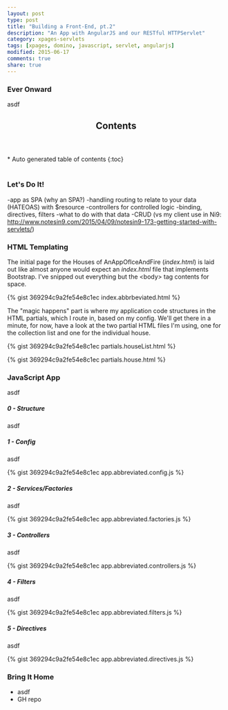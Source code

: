 ```yaml
---
layout: post
type: post
title: "Building a Front-End, pt.2"
description: "An App with AngularJS and our RESTful HTTPServlet"
category: xpages-servlets
tags: [xpages, domino, javascript, servlet, angularjs]
modified: 2015-06-17
comments: true
share: true
---
```


### Ever Onward
asdf

<!-- auto-magic TOC! -->
<section>
  <header data-toggle="tooltip" title="it's dangerous to go alone, take this">
    <h2>Contents</h2>
  </header>
<div id="drawer" markdown="1">
*  Auto generated table of contents
{:toc}
</div>
</section>
<br />

### Let's Do It!
-app as SPA (why an SPA?)
-handling routing to relate to your data (HATEOAS) with $resource
-controllers for controlled logic
-binding, directives, filters
-what to do with that data
-CRUD (vs my client use in Ni9: http://www.notesin9.com/2015/04/09/notesin9-173-getting-started-with-servlets/)

### HTML Templating
The initial page for the Houses of AnAppOfIceAndFire (_index.html_) is laid out like almost anyone would expect an _index.html_ file that implements Bootstrap. I've snipped out everything but the &lt;body&gt; tag contents for space.

{% gist 369294c9a2fe54e8c1ec index.abbrbeviated.html %}<br />

The "magic happens" part is where my application code structures in the HTML partials, which I route in, based on my config. We'll get there in a minute, for now, have a look at the two partial HTML files I'm using, one for the collection list and one for the individual house.

{% gist 369294c9a2fe54e8c1ec partials.houseList.html %}<br />

{% gist 369294c9a2fe54e8c1ec partials.house.html %}<br />

### JavaScript App
asdf

##### 0 - Structure
asdf

##### 1 - Config
asdf

{% gist 369294c9a2fe54e8c1ec app.abbreviated.config.js %}<br />

##### 2 - Services/Factories
asdf

{% gist 369294c9a2fe54e8c1ec app.abbreviated.factories.js %}<br />

##### 3 - Controllers
asdf

{% gist 369294c9a2fe54e8c1ec app.abbreviated.controllers.js %}<br />

##### 4 - Filters
asdf

{% gist 369294c9a2fe54e8c1ec app.abbreviated.filters.js %}<br />

##### 5 - Directives
asdf

{% gist 369294c9a2fe54e8c1ec app.abbreviated.directives.js %}<br />

### Bring It Home
* asdf
* GH repo